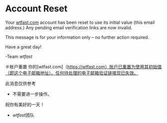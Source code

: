 ﻿# Account Reset
Your [wtfast.com](https://wtfast.com) account has been reset to use its initial value (this email address.) Any pending email verification links are now invalid.

This message is for your information only – no further action required.

Have a great day!

-Team *wtfast*

＃帐户重置
你的[wtfast.com]（https://wtfast.com）账户已重置为使用其初始值（即这个电子邮箱地址）。任何待处理的电子邮箱验证链接现已失效。

此消息仅供参考
- 不需要进一步操作。

祝你有美好的一天！

- *wtfast*团队